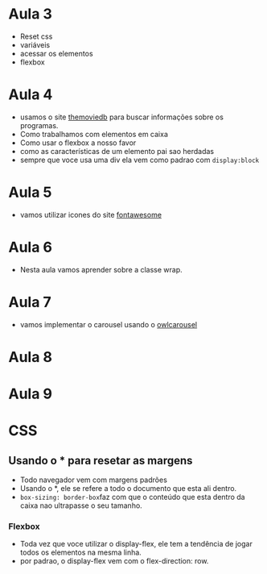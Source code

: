 # Aula 3
- Reset css
- variáveis
- acessar os elementos
- flexbox

# Aula 4
- usamos o site [themoviedb](https://www.themoviedb.org/tv/1425-house-of-cards) para buscar informações sobre os programas. 
- Como trabalhamos com elementos em caixa
- Como usar o flexbox a nosso favor
- como as características de um elemento pai sao herdadas
- sempre que voce usa uma div ela vem como padrao com ```display:block```

# Aula 5
- vamos utilizar icones do site [fontawesome](https://fontawesome.com/)

# Aula 6
- Nesta aula vamos aprender sobre a classe wrap.

# Aula 7
- vamos implementar o carousel usando o [owlcarousel](https://owlcarousel2.github.io/OwlCarousel2/)

# Aula 8

# Aula 9

# CSS

## Usando o * para resetar as margens
- Todo navegador vem com margens padrões 
- Usando o *, ele se refere a todo o documento que esta ali dentro. 
- ```box-sizing: border-box```faz com que o conteúdo que esta dentro da caixa nao ultrapasse o seu tamanho. 

### Flexbox
- Toda vez que voce utilizar o display-flex, ele tem a tendência de jogar todos os elementos na mesma linha.
- por padrao, o display-flex vem com o flex-direction: row.
